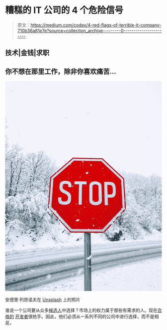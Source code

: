# 糟糕的 IT 公司的 4 个危险信号

> 原文：<https://medium.com/codex/4-red-flags-of-terrible-it-company-710b36a81e7e?source=collection_archive---------0----------------------->

## 技术|金钱|求职

## 你不想在那里工作，除非你喜欢痛苦…

![](img/525606cf8b943794b4a54610335e5fd4.png)

安德里·列昂诺夫在 [Unsplash](https://unsplash.com/s/photos/red-sign?utm_source=unsplash&utm_medium=referral&utm_content=creditCopyText) 上的照片

谁说一个公司要从众多[候选人](/codex/3-things-that-can-ruin-your-job-search-f67d2de05d3f)中选择？市场上的权力属于那些有需求的人。现在[合格的](/codex/the-best-part-of-effective-technical-interview-82f2d206c0ef) [开发者](/codex/2-job-interview-questions-that-90-of-developers-fail-3cef9bbfe46d)很抢手。因此，他们必须从一系列不同的公司中进行选择，而不是相反。